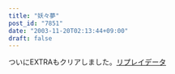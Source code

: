 ```yaml
---
title: "妖々夢"
post_id: "7851"
date: "2003-11-20T02:13:44+09:00"
draft: false
---
```



ついにEXTRAもクリアしました。[リプレイデータ ](/th_replay)
